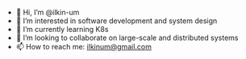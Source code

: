 - 👋 Hi, I’m @ilkin-um
- 👀 I’m interested in software development and system design
- 🌱 I’m currently learning K8s
- 💞️ I’m looking to collaborate on large-scale and distributed systems
- 📫 How to reach me: ilkinum@gmail.com

<!---
ilkin-um/ilkin-um is a ✨ special ✨ repository because its `README.md` (this file) appears on your GitHub profile.
You can click the Preview link to take a look at your changes.
--->
